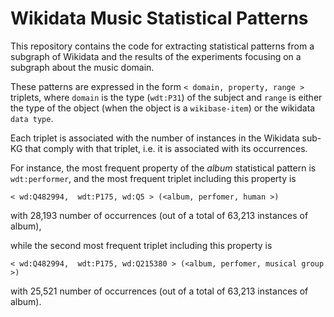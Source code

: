 # Wikidata Music Statistical Patterns
This repository contains the code for extracting statistical patterns from a subgraph of Wikidata and the results of the experiments focusing on a subgraph about the music domain.

These patterns are expressed in the form `< domain, property, range >` triplets, where `domain` is the type (`wdt:P31`) of the subject and `range` is either the type of the object (when the object is a `wikibase-item`) or the wikidata `data type`.

Each triplet is associated with the number of instances in the Wikidata sub-KG that comply with that triplet, i.e. it is associated with its occurrences.

For instance, the most frequent property of the _album_ statistical pattern is `wdt:performer`, and the most frequent triplet including this property is 

```
< wd:Q482994,  wdt:P175, wd:Q5 > (<album, perfomer, human >)
```
with 28,193 number of occurrences (out of a total of 63,213 instances of album),

while the second most frequent triplet including this property is
```
< wd:Q482994,  wdt:P175, wd:Q215380 > (<album, perfomer, musical group >)
```
with 25,521 number of occurrences (out of a total of 63,213 instances of album).


